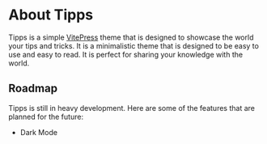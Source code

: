 # About Tipps

Tipps is a simple [VitePress](https://vitepress.vuejs.org/) theme that is designed to showcase the world your tips and tricks. It is a minimalistic theme that is designed to be easy to use and easy to read. It is perfect for sharing your knowledge with the world.

## Roadmap

Tipps is still in heavy development. Here are some of the features that are planned for the future:

- Dark Mode